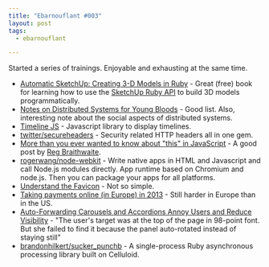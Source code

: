 ```yaml
---
title: "Ebarnouflant #003"
layout: post
tags:
  - ebarnouflant

---
```


Started a series of trainings. Enjoyable and exhausting at the same time.

* [Automatic SketchUp: Creating 3-D Models in Ruby](http://www.autosketchup.com/) - Great (free) book for learning how to use the [SketchUp Ruby API](http://www.sketchup.com/intl/en/developer/) to build 3D models programmatically.
* [Notes on Distributed Systems for Young Bloods](http://www.somethingsimilar.com/2013/01/14/notes-on-distributed-systems-for-young-bloods/) - Good list. Also, interesting note about the social aspects of distributed systems.
* [Timeline JS](http://timeline.verite.co/) - Javascript library to display timelines.
* [twitter/secureheaders](https://github.com/twitter/secureheaders) - Security related HTTP headers all in one gem.
* [More than you ever wanted to know about "this" in JavaScript](https://github.com/raganwald/homoiconic/blob/master/2013/01/this.md#more-than-you-ever-wanted-to-know-about-this-in-javascript-part-i) - A good post by [Reg Braithwaite](http://braythwayt.com/).
* [rogerwang/node-webkit](https://github.com/rogerwang/node-webkit) - Write native apps in HTML and Javascript and call Node.js modules directly. App runtime based on Chromium and node.js. Then you can package your apps for all platforms.
* [Understand the Favicon](http://www.jonathantneal.com/blog/understand-the-favicon/) - Not so simple.
* [Taking payments online (in Europe) in 2013](http://jamesmaskell.co.uk/2013/online-payments-in-2013/) - Still harder in Europe than in the US.
* [Auto-Forwarding Carousels and Accordions Annoy Users and Reduce Visibility](http://www.nngroup.com/articles/auto-forwarding/) - "The user's target was at the top of the page in 98-point font. But she failed to find it because the panel auto-rotated instead of staying still"
* [brandonhilkert/sucker_punchb](https://github.com/brandonhilkert/sucker_punch) - A single-process Ruby asynchronous processing library built on Celluloid.
